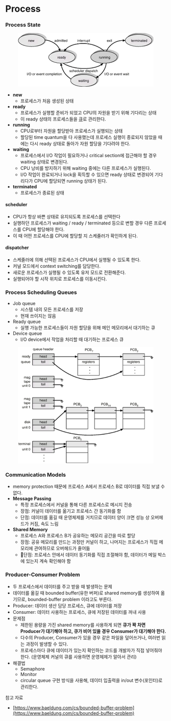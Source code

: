 # Process

### Process State

<figure><img src="../../.gitbook/assets/Untitled 4 (2).png" alt=""><figcaption></figcaption></figure>

* **new**
  * 프로세스가 처음 생성된 상태
* **ready**
  * 프로세스가 실행할 준비가 되었고 CPU의 자원을 받기 위해 기다리는 상태
  * 이 ready 상태의 프로세스들을 [큐](process.md#process-scheduling-queues)로 관리한다.
* **running**
  * CPU로부터 자원을 할당받아 프로세스가 실행되는 상태
  * 할당된 time quantum을 다 사용했는데 프로세스 실행이 종료되지 않았을 때에는 다시 ready 상태로 돌아가 자원 할당을 기다려야 한다.
* **waiting**
  * 프로세스에서 I/O 작업이 필요하거나 critical section에 접근해야 할 경우 waiting 상태로 변경된다.
  * CPU 낭비를 방지하기 위해 waiting 중에는 다른 프로세스가 실행된다.
  * I/O 작업이 완료되거나 lock을 획득할 수 있으면 ready 상태로 변경되어 기다리다가 CPU에 할당되면 running 상태가 된다.
* **terminated**
  * 프로세스가 종료된 상태

#### scheduler

* CPU가 항상 바쁜 상태로 유지되도록 프로세스를 선택한다
* 실행하던 프로세스가 waiting / ready / terminated 등으로 변할 경우 다른 프로세스를 CPU에 할당해야 한다.
* 이 때 어떤 프로세스를 CPU에 할당할 지 스케쥴러가 확인하게 된다.

#### dispatcher

* 스케줄러에 의해 선택된 프로세스가 CPU에서 실행될 수 있도록 한다.
* 커널 모드에서 context switching를 담당한다.
* 새로운 프로세스가 실행될 수 있도록 유저 모드로 전환해준다.
* 실행되어야 할 시작 위치로 프로세스를 이동시킨다.

### **Process Scheduling Queues**

* Job queue
  * 시스템 내의 모든 프로세스를 저장
  * 현재 쓰이지는 않음
* Ready queue
  * 실행 가능한 프로세스들이 자원 할당을 위해 메인 메모리에서 대기하는 큐
* Device queue
  * I/O device에서 작업을 처리할 때 대기하는 프로세스 큐

<figure><img src="../../.gitbook/assets/Untitled 5.png" alt=""><figcaption></figcaption></figure>

### Communication Models

* memory protection 때문에 프로세스 A에서 프로세스 B로 데이터를 직접 보낼 수 없다.
* **Message Passing**
  * 특정 프로세스에서 커널을 통해 다른 프로세스로 메시지 전송
  * 장점: 커널이 데이터를 옮기고 프로세스 간 동기화를 함
  * 단점: 데이터를 옮길 때 운영체제를 거치므로 데이터 양이 크면 성능 상 오버헤드가 커짐, 속도 느림
* **Shared Memory**
  * 프로세스 A와 프로세스 B가 공유하는 메모리 공간을 따로 할당
  * 장점: 공유 메모리를 만드는 과정만 커널이 하고, 나머지는 프로세스가 직접 메모리에 관여하므로 오버헤드가 줄어듦
  * 단점: 프로세스 안에서 데이터 동기화를 직접 조절해야 함, 데이터가 메일 박스에 있는지 계속 확인해야 함

### Producer-Consumer Problem

* 두 프로세스에서 데이터를 주고 받을 때 발생하는 문제
* 데이터를 옮길 때 bounded buffer(유한 버퍼)로 shared memory를 생성하여 옮기므로, bounded-buffer problem 이라고도 부른다.
* Producer: 데이터 생산 담당 프로세스, 큐에 데이터를 저장
* Consumer: 데이터 사용하는 프로세스, 큐에 저장된 데이터를 꺼내 사용
* 문제점
  * 제한된 용량을 가진 shared memory를 사용하게 되면 **큐가 꽉 차면 Producer가 대기해야 하고, 큐가 비어 있을 경우 Consumer가 대기해야 한다.**
  * 다수의 Producer, Consumer가 있을 경우 같은 파일을 덮어쓰거나, 여러번 읽는 과정이 발생할 수 있다.
  * 프로세스마다 큐에 데이터가 있는지 확인하는 코드를 개발자가 직접 넣어줘야 한다. (운영체제 커널의 큐를 사용하면 운영체제가 알아서 관리)
* 해결법
  * Semaphore
  * Monitor
  * circular queue 구현 방식을 사용해, 데이터 입출력을 in/out 변수(포인터)로 관리한다.



참고 자료

* [https://www.baeldung.com/cs/bounded-buffer-problem](https://www.baeldung.com/cs/bounded-buffer-problem)
